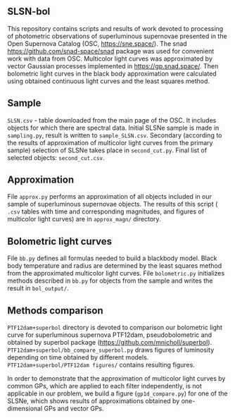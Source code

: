 ## SLSN-bol


This repository contains scripts and results of work devoted to processing of photometric observations of superluminous supernovae presented in the Open Supernova Catalog (OSC, https://sne.space/). The snad https://github.com/snad-space/snad package was used for convenient work with data from OSC. Multicolor light curves was approximated by vector Gaussian processes implemented in https://gp.snad.space/. Then bolometric light curves in the black body approximation were calculated using obtained continuous light curves and the least squares method.

## Sample

`SLSN.csv` - table downloaded from the main page of the OSC. It includes objects for which there are spectral data. Initial SLSNe sample is made in `sampling.py`, result is written to `sample_SLSN.csv`. Secondary (according to the results of approximation of multicolor light curves from the primary sample) selection of SLSNe takes place in `second_cut.py`. Final list of selected objects: `second_cut.csv`.

## Approximation

File `approx.py` performs an approximation of all objects included in our sample of superluminous supernovae objects. The results of this script ( `.csv` tables with time and corresponding magnitudes, and figures of multicolor light curves) are in `approx_magn/` directory.

## Bolometric light curves

File `bb.py` defines all formulas needed to build a blackbody model. Black body temperature and radius are determined by the least squares method from the approximated multicolor light curves. File `bolometric.py` initializes methods described in `bb.py` for objects from the sample and writes the result in `bol_output/`.

## Methods comparison

`PTF12dam+superbol` directory is devoted to comparison our bolometric light curve for superluminous supernova PTF12dam, pseudobolometric and obtained by superbol package (https://github.com/mnicholl/superbol). `PTF12dam+superbol/bb_compare_superbol.py` draws figures of luminosity depending on time obtained by different models. `PTF12dam+superbol/PTF12dam figures/` contains resulting figures.

In order to demonstrate that the approximation of multicolor light curves by common GPs, which are applied to each filter independently, is not applicable in our problem, we build a figure (`gp1d_compare.py`) for one of the SLSNe, which shows results of approximations obtained by one-dimensional GPs and vector GPs.
